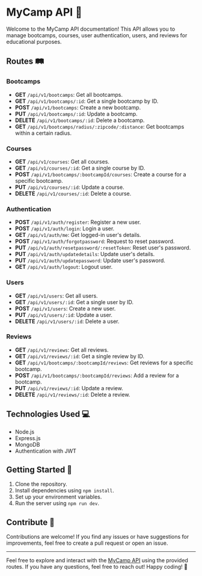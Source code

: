 # MyCamp API 🚀

Welcome to the MyCamp API documentation! This API allows you to manage bootcamps, courses, user authentication, users, and reviews for educational purposes.

## Routes 🛤️

### Bootcamps

- **GET** `/api/v1/bootcamps`: Get all bootcamps.
- **GET** `/api/v1/bootcamps/:id`: Get a single bootcamp by ID.
- **POST** `/api/v1/bootcamps`: Create a new bootcamp.
- **PUT** `/api/v1/bootcamps/:id`: Update a bootcamp.
- **DELETE** `/api/v1/bootcamps/:id`: Delete a bootcamp.
- **GET** `/api/v1/bootcamps/radius/:zipcode/:distance`: Get bootcamps within a certain radius.

### Courses

- **GET** `/api/v1/courses`: Get all courses.
- **GET** `/api/v1/courses/:id`: Get a single course by ID.
- **POST** `/api/v1/bootcamps/:bootcampId/courses`: Create a course for a specific bootcamp.
- **PUT** `/api/v1/courses/:id`: Update a course.
- **DELETE** `/api/v1/courses/:id`: Delete a course.

### Authentication

- **POST** `/api/v1/auth/register`: Register a new user.
- **POST** `/api/v1/auth/login`: Login a user.
- **GET** `/api/v1/auth/me`: Get logged-in user's details.
- **POST** `/api/v1/auth/forgotpassword`: Request to reset password.
- **PUT** `/api/v1/auth/resetpassword/:resetToken`: Reset user's password.
- **PUT** `/api/v1/auth/updatedetails`: Update user's details.
- **PUT** `/api/v1/auth/updatepassword`: Update user's password.
- **GET** `/api/v1/auth/logout`: Logout user.

### Users

- **GET** `/api/v1/users`: Get all users.
- **GET** `/api/v1/users/:id`: Get a single user by ID.
- **POST** `/api/v1/users`: Create a new user.
- **PUT** `/api/v1/users/:id`: Update a user.
- **DELETE** `/api/v1/users/:id`: Delete a user.

### Reviews

- **GET** `/api/v1/reviews`: Get all reviews.
- **GET** `/api/v1/reviews/:id`: Get a single review by ID.
- **GET** `/api/v1/bootcamps/:bootcampId/reviews`: Get reviews for a specific bootcamp.
- **POST** `/api/v1/bootcamps/:bootcampId/reviews`: Add a review for a bootcamp.
- **PUT** `/api/v1/reviews/:id`: Update a review.
- **DELETE** `/api/v1/reviews/:id`: Delete a review.

## Technologies Used 💻

- Node.js
- Express.js
- MongoDB
- Authentication with JWT

## Getting Started 🏁

1. Clone the repository.
2. Install dependencies using `npm install`.
3. Set up your environment variables.
4. Run the server using `npm run dev`.

## Contribute 🤝

Contributions are welcome! If you find any issues or have suggestions for improvements, feel free to create a pull request or open an issue.

---


Feel free to explore and interact with the [MyCamp API](https://documenter.getpostman.com/view/26380400/2s9Y5SW61m) using the provided routes. If you have any questions, feel free to reach out! Happy coding! 🎉
